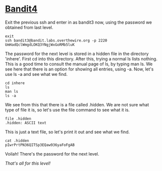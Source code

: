 # [Bandit4](http://overthewire.org/wargames/bandit/bandit4.html)

Exit the previous ssh and enter in as bandit3 now, using the password we obtained from last level.

```
exit
ssh bandit3@bandit.labs.overthewire.org -p 2220
UmHadQclWmgdLOKQ3YNgjWxGoRMb5luK
```

The password for the next level is stored in a hidden file in the directory 'inhere'. First cd into this directory. After this, trying a normal
ls lists nothing. This is a good time to consult the manual page of ls, by typing man ls. We see here that there is an option for showing
all entries, using -a. Now, let's use ls -a and see what we find.

```
cd inhere
ls
man ls
ls -a
```

We see from this that there is a file called .hidden. We are not sure what type of file it is, so let's use the file command to see what it is.

```
file .hidden
.hidden: ASCII text
```

This is just a text file, so let's print it out and see what we find.

```
cat .hidden
pIwrPrtPN36QITSp3EQaw936yaFoFgAB
```

Voilah! There's the password for the next level.

*That's all for this level!*
